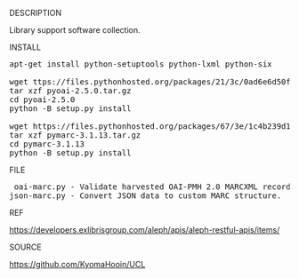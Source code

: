 
DESCRIPTION

Library support software collection.

INSTALL
<pre>
apt-get install python-setuptools python-lxml python-six

wget ttps://files.pythonhosted.org/packages/21/3c/0ad6e6d50fc355be718fe667541797a27d0252641983b7925df685ef2163/pyoai-2.5.0.tar.gz
tar xzf pyoai-2.5.0.tar.gz
cd pyoai-2.5.0
python -B setup.py install

wget https://files.pythonhosted.org/packages/67/3e/1c4b239d179b2a24e8288ad4ae8f87a667bf5acb4c7907c68e3539ab9284/pymarc-3.1.13.tar.gz
tar xzf pymarc-3.1.13.tar.gz
cd pymarc-3.1.13
python -B setup.py install
</pre>
FILE
<pre>
 oai-marc.py - Validate harvested OAI-PMH 2.0 MARCXML records.
json-marc.py - Convert JSON data to custom MARC structure.
</pre>
REF

https://developers.exlibrisgroup.com/aleph/apis/aleph-restful-apis/items/

SOURCE

https://github.com/KyomaHooin/UCL

